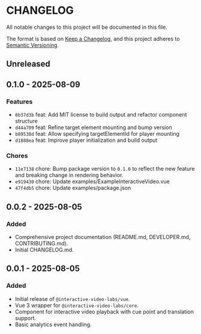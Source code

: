 # CHANGELOG

All notable changes to this project will be documented in this file.

The format is based on [Keep a Changelog](https://keepachangelog.com/en/1.0.0/),
and this project adheres to [Semantic Versioning](https://semver.org/spec/v2.0.0.html).


## Unreleased

## 0.1.0 - 2025-08-09

### Features

* `6b37d3b` feat: Add MIT license to build output and refactor component structure
* `d44a709` feat: Refine target element mounting and bump version
* `b89538d` feat: Allow specifying targetElementId for player mounting
* `d1888ea` feat: Improve player initialization and build output

### Chores

* `11e7138` chore: Bump package version to `0.1.0` to reflect the new feature and breaking change in rendering behavior.
* `e919430` chore: Update examples/ExampleInteractiveVideo.vue
* `47f4db5` chore: Update examples/package.json

## 0.0.2 - 2025-08-05

### Added

- Comprehensive project documentation (README.md, DEVELOPER.md, CONTRIBUTING.md).
- Initial CHANGELOG.md.

## 0.0.1 - 2025-08-05

### Added

- Initial release of `@interactive-video-labs/vue`.
- Vue 3 wrapper for `@interactive-video-labs/core`.
- Component for interactive video playback with cue point and translation support.
- Basic analytics event handling.
